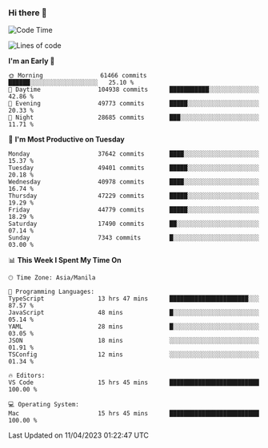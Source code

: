 ### Hi there 👋

<!--START_SECTION:waka-->
![Code Time](http://img.shields.io/badge/Code%20Time-3%2C822%20hrs%2051%20mins-blue)

![Lines of code](https://img.shields.io/badge/From%20Hello%20World%20I%27ve%20Written-99.3%20million%20lines%20of%20code-blue)

**I'm an Early 🐤** 

```text
🌞 Morning                61466 commits       ██████░░░░░░░░░░░░░░░░░░░   25.10 % 
🌆 Daytime                104938 commits      ███████████░░░░░░░░░░░░░░   42.86 % 
🌃 Evening                49773 commits       █████░░░░░░░░░░░░░░░░░░░░   20.33 % 
🌙 Night                  28685 commits       ███░░░░░░░░░░░░░░░░░░░░░░   11.71 % 
```
📅 **I'm Most Productive on Tuesday** 

```text
Monday                   37642 commits       ████░░░░░░░░░░░░░░░░░░░░░   15.37 % 
Tuesday                  49401 commits       █████░░░░░░░░░░░░░░░░░░░░   20.18 % 
Wednesday                40978 commits       ████░░░░░░░░░░░░░░░░░░░░░   16.74 % 
Thursday                 47229 commits       █████░░░░░░░░░░░░░░░░░░░░   19.29 % 
Friday                   44779 commits       █████░░░░░░░░░░░░░░░░░░░░   18.29 % 
Saturday                 17490 commits       ██░░░░░░░░░░░░░░░░░░░░░░░   07.14 % 
Sunday                   7343 commits        █░░░░░░░░░░░░░░░░░░░░░░░░   03.00 % 
```


📊 **This Week I Spent My Time On** 

```text
🕑︎ Time Zone: Asia/Manila

💬 Programming Languages: 
TypeScript               13 hrs 47 mins      ██████████████████████░░░   87.57 % 
JavaScript               48 mins             █░░░░░░░░░░░░░░░░░░░░░░░░   05.14 % 
YAML                     28 mins             █░░░░░░░░░░░░░░░░░░░░░░░░   03.05 % 
JSON                     18 mins             ░░░░░░░░░░░░░░░░░░░░░░░░░   01.91 % 
TSConfig                 12 mins             ░░░░░░░░░░░░░░░░░░░░░░░░░   01.34 % 

🔥 Editors: 
VS Code                  15 hrs 45 mins      █████████████████████████   100.00 % 

💻 Operating System: 
Mac                      15 hrs 45 mins      █████████████████████████   100.00 % 
```


 Last Updated on 11/04/2023 01:22:47 UTC
<!--END_SECTION:waka-->


<!--
**rad182/rad182** is a ✨ _special_ ✨ repository because its `README.md` (this file) appears on your GitHub profile.

Here are some ideas to get you started:

- 🔭 I’m currently working on ...
- 🌱 I’m currently learning ...
- 👯 I’m looking to collaborate on ...
- 🤔 I’m looking for help with ...
- 💬 Ask me about ...
- 📫 How to reach me: ...
- 😄 Pronouns: ...
- ⚡ Fun fact: ...
-->
